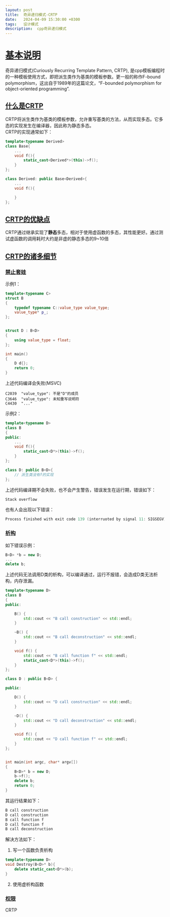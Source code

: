 ```yaml
---
layout: post
title:  奇异递归模式-CRTP
date:   2024-04-09 15:30:00 +0300
tags:   设计模式
description:  cpp奇异递归模式
---
```


# [基本说明](#基本说明)

奇异递归模式(Curiously Recurring Template Pattern, CRTP), 是cpp模板编程时的一种模板使用方式，即把派生类作为基类的模板参数。更一般的称作F-bound polymorphism，这出自于1989年的这篇论文，“F-bounded polymorphism for object-oriented programming”.

## [什么是CRTP](#什么是CRTP)
CRTP将派生类作为基类的模板参数，允许重写基类的方法，从而实现多态。它多态的实现发生在编译器，因此称为静态多态。   
CRTP的实现通常如下：   
```cpp
template<typename Derived> 
class Base{
    ...
    void f(){
        static_cast<Derived*>(this)->f();
    }
};

class Derived: public Base<Derived>{
    ...
    void f(){

    }
};
```

## [CRTP的优缺点](#CRTP的优缺点)
CRTP通过继承实现了**静态**多态，相对于使用虚函数的多态，其性能更好。通过测试虚函数的调用耗时大约是非虚的静态多态的9~10倍
## [CRTP的诸多细节](#CRTP的诸多细节)

### [禁止套娃](#禁止套娃)

示例1：
```cpp
template<typename C>
struct B
{
    typedef typename C::value_type value_type;
    value_type* p_;
};


struct D : B<D>
{
    using value_type = float;
};

int main()
{
    D d{};
    return 0;
}

```
上述代码编译会失败(MSVC)
```
C2039  "value_type": 不是"D"的成员
C3646  "value_type": 未知重写说明符
C4430  "..."
```

示例2：
```cpp
template<typename D> 
class B
{
public:
    ...
    void f(){
        static_cast<D*>(this)->f();
    }
};

class D: public B<D>{
    // 派生类没有f的实现
};
```
上述代码编译期不会失败，也不会产生警告，错误发生在运行期，错误如下：
```cpp
Stack overflow 
```
也有人会出现以下错误：
```cpp
Process finished with exit code 139 (interruoted by signal 11: SIGSEGV)
```

### [析构](#析构)

如下错误示例：
```cpp
B<D> *b = new D;
...
delete b;
```
上述代码无法调用D类的析构，可以编译通过，运行不报错，会造成D类无法析构，内存泄漏。

```cpp
template<typename D>
class B
{
public:

    B() {
        std::cout << "B call construction" << std::endl;
    }

    ~B() {
        std::cout << "B call deconstruction" << std::endl;
    }

    void f() {
        std::cout << "B call function f" << std::endl;
        static_cast<D*>(this)->f();
    }
};

class D : public B<D> {

public:

    D() {
        std::cout << "D call construction" << std::endl;
    }

    ~D() {
        std::cout << "D call deconstruction" << std::endl;
    }

    void f() {
        std::cout << "D call function f" << std::endl;
    }
};


int main(int argc, char* argv[])
{
    B<D>* b = new D;
    b->f();
    delete b;
    return 0;
}
```

其运行结果如下：
```cpp
B call construction
D call construction
B call function f
D call function f
B call deconstruction
```
解决方法如下：   
1. 写一个函数负责析构
```cpp
template<typename D>
void Destroy(B<D>* b){
    delete static_cast<D*>(b);
}
```
2. 使用虚析构函数

### [权限](#权限)

CRTP

